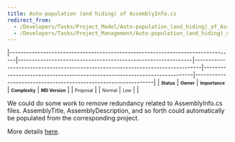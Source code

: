 ```yaml
---
title: Auto-population (and hiding) of AssemblyInfo.cs
redirect_from:
  - /Developers/Tasks/Project_Model/Auto-population_(and_hiding)_of_AssemblyInfo.cs/
  - /Developers/Tasks/Project_Management/Auto-population_(and_hiding)_of_AssemblyInfo.cs/
---
```


<span> </span>

<span id="_task_a_Projects.AutoAssemblyInfo"></span><span> </span>

|--------------------------------------------------------------------------------|--------------------------------------------------------------|--------------------------------------------------------------------------------|--------------------------------------------------------------------------|---------------------------------------------------------------|
| **<span style="font-size: x-small;">Status</span>**                            | **<span style="font-size: x-small;">Owner</span>**           | **<span style="font-size: x-small;">Importance</span>**                        | **<span style="font-size: x-small;">Complexity</span>**                  | **<span style="font-size: x-small;">MD Version</span>**       |
| <span class="task-status-Proposal" style="font-size: x-small;">Proposal</span> | <span class="task-owner" style="font-size: x-small;"></span> | <span class="task-importance-Normal" style="font-size: x-small;">Normal</span> | <span class="task-complexity-Low" style="font-size: x-small;">Low</span> | <span class="task-target" style="font-size: x-small;"></span> |

We could do some work to remove redundancy related to AssemblyInfo.cs files. AssemblyTitle, AssemblyDescription, and so forth could automatically be populated from the corresponding project.

More details [here](https://bugzilla.novell.com/show_bug.cgi?id=320643).

